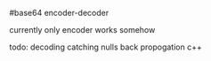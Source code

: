 #base64 encoder-decoder

currently only encoder
works somehow

todo:
decoding
catching nulls
back propogation
c++
 
